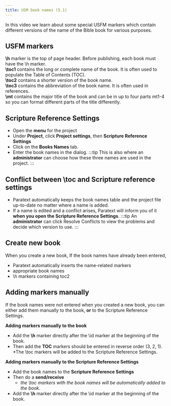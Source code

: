 ```yaml
---
title: USM book names (5.1)
---
```


In this video we learn about some special USFM markers which contain different versions of the name of the Bible book for various purposes.

## USFM markers

**\\h** marker is the top of page header. Before publishing, each book must have the \\h marker.  
**\\toc1** contains the long or complete name of the book. It is often used to populate the Table of Contents (TOC).  
**\\toc2** contains a shorter version of the book name.  
**\\toc3** contains the abbreviation of the book name. It is often used in references.  
**\\mt** contains the major title of the book and can be in up to four parts mt1-4 so you can format different parts of the title differently.

## Scripture Reference Settings
- Open the **menu** for the project
- Under **Project**, click **Project settings**, then **Scripture Reference Settings**
- Click on the **Books Names** tab.
- Enter the book names in the  dialog.
:::tip
This is also where an **administrator** can choose how these three names are used in the project.
:::
## Conflict between \\toc and Scripture reference settings

- Paratext automatically keeps the book names table and the project file up-to-date no matter where a name is added. 
- If a name is edited and a conflict arises, Paratext will inform you of it **when you open the Scripture Reference Settings**.
:::tip
An **administrator** can click Resolve Conflicts to view the problems and decide which version to use.
:::
## Create new book

When you create a new book, If the book names have already been entered, 
- Paratext automatically inserts the name-related markers 
- appropriate book names
- \\h markers containing toc2

## Adding markers manually
If the book names were not entered when you created a new book, you can either add them manually to the book, **or** to the Scripture Reference Settings.

**Adding markers manually to the book**
- Add the **\\h** marker directly after the \\id marker at the beginning of the book.
- Then add the **TOC** markers should be entered in reverse order (3, 2, 1).
  *The \\toc markers will be added to the Scripture Reference Settings.
  
**Adding markers manually to the Scripture Reference Settings**
- Add the book names to the **Scripture Reference Settings**
- Then do a **send/receive**   
     -  *the \\toc markers with the book names will be automatically added to the book*.
- Add the **\\h** marker directly after the \\id marker at the beginning of the book.

